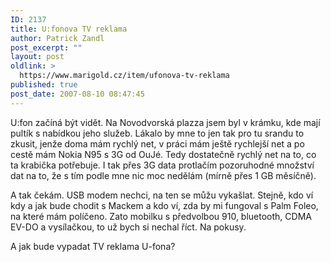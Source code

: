 ```yaml
---
ID: 2137
title: U:fonova TV reklama
author: Patrick Zandl
post_excerpt: ""
layout: post
oldlink: >
  https://www.marigold.cz/item/ufonova-tv-reklama
published: true
post_date: 2007-08-10 08:47:45
---
```

U:fon začíná být vidět. Na Novodvorská plazza jsem byl v krámku, kde mají pultík s nabídkou jeho služeb. Lákalo by mne to jen tak pro tu srandu to zkusit, jenže doma mám rychlý net, v práci mám ještě rychlejší net a po cestě mám Nokia N95 s 3G od OuJé. Tedy dostatečně rychlý net na to, co ta krabička potřebuje. I tak přes 3G data protlačím pozoruhodné množství dat na to, že s tím podle mne nic moc nedělám (mírně přes 1 GB měsíčně). 

A tak čekám. USB modem nechci, na ten se můžu vykašlat. Stejně, kdo ví kdy  a jak bude chodit s Mackem a kdo ví, zda by mi fungoval s Palm Foleo, na které mám políčeno. Zato mobilku s předvolbou 910, bluetooth, CDMA EV-DO a vysílačkou, to už bych si nechal říct. Na pokusy.  

A jak bude vypadat TV reklama U-fona?

<script src="http://www.stream.cz/include/8995"></script>